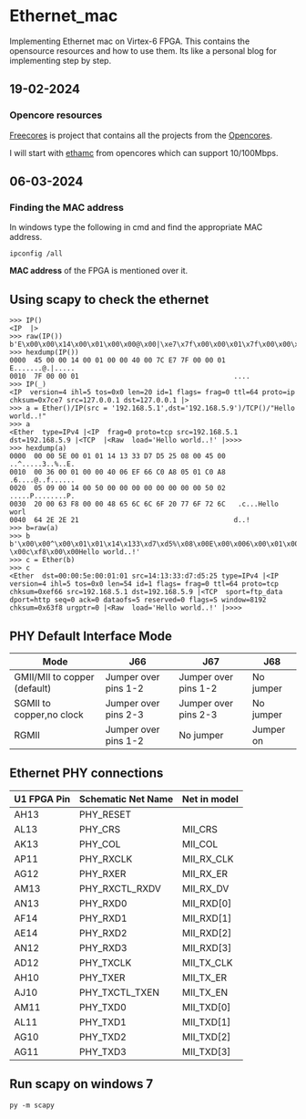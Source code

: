 # Ethernet_mac
Implementing Ethernet mac on Virtex-6 FPGA. This contains the opensource resources and how to use them. Its like a personal blog for implementing step by step.

## 19-02-2024
### Opencore resources
[Freecores](https://freecores.github.io/) is project that contains all the projects from the [Opencores](opencores.org).

I will start with [ethamc](https://github.com/freecores/ethmac) from opencores which can support 10/100Mbps.

## 06-03-2024
### Finding the MAC address
In windows type the following in cmd and find the appropriate MAC address.
```
ipconfig /all
```
**MAC address** of the FPGA is mentioned over it.

## Using scapy to check the ethernet
```
>>> IP()
<IP  |>
>>> raw(IP())
b'E\x00\x00\x14\x00\x01\x00\x00@\x00|\xe7\x7f\x00\x00\x01\x7f\x00\x00\x01'
>>> hexdump(IP())
0000  45 00 00 14 00 01 00 00 40 00 7C E7 7F 00 00 01  E.......@.|.....
0010  7F 00 00 01                                      ....
>>> IP(_)
<IP  version=4 ihl=5 tos=0x0 len=20 id=1 flags= frag=0 ttl=64 proto=ip chksum=0x7ce7 src=127.0.0.1 dst=127.0.0.1 |>
>>> a = Ether()/IP(src = '192.168.5.1',dst='192.168.5.9')/TCP()/"Hello world..!"
>>> a
<Ether  type=IPv4 |<IP  frag=0 proto=tcp src=192.168.5.1 dst=192.168.5.9 |<TCP  |<Raw  load='Hello world..!' |>>>>
>>> hexdump(a)
0000  00 00 5E 00 01 01 14 13 33 D7 D5 25 08 00 45 00  ..^.....3..%..E.
0010  00 36 00 01 00 00 40 06 EF 66 C0 A8 05 01 C0 A8  .6....@..f......
0020  05 09 00 14 00 50 00 00 00 00 00 00 00 00 50 02  .....P........P.
0030  20 00 63 F8 00 00 48 65 6C 6C 6F 20 77 6F 72 6C   .c...Hello worl
0040  64 2E 2E 21                                      d..!
>>> b=raw(a)
>>> b
b'\x00\x00^\x00\x01\x01\x14\x133\xd7\xd5%\x08\x00E\x00\x006\x00\x01\x00\x00@\x06\xeff\xc0\xa8\x05\x01\xc0\xa8\x05\t\x00\x14\x00P\x00\x00\x00\x00\x00\x00\x00\x00P\x02 \x00c\xf8\x00\x00Hello world..!'
>>> c = Ether(b)
>>> c
<Ether  dst=00:00:5e:00:01:01 src=14:13:33:d7:d5:25 type=IPv4 |<IP  version=4 ihl=5 tos=0x0 len=54 id=1 flags= frag=0 ttl=64 proto=tcp chksum=0xef66 src=192.168.5.1 dst=192.168.5.9 |<TCP  sport=ftp_data dport=http seq=0 ack=0 dataofs=5 reserved=0 flags=S window=8192 chksum=0x63f8 urgptr=0 |<Raw  load='Hello world..!' |>>>>
```

## PHY Default Interface Mode

| Mode | J66 | J67 | J68 |
| ------------- | ------------ | ----------- | ----------- | 
|GMII/MII to copper (default) | Jumper over pins 1-2 | Jumper over pins 1-2 | No jumper |
|SGMII to copper,no clock | Jumper over pins 2-3 | Jumper over pins 2-3 | No jumper |
| RGMII | Jumper over pins 1-2 | No jumper | Jumper on |

## Ethernet PHY connections
| U1 FPGA Pin | Schematic Net Name | Net in model |
| ----------- | ------------------ | ------------ |
|AH13| PHY_RESET|  |
|AL13| PHY_CRS| MII_CRS |
|AK13 |PHY_COL| MII_COL |
|AP11| PHY_RXCLK | MII_RX_CLK |
|AG12 |PHY_RXER| MII_RX_ER |
|AM13| PHY_RXCTL_RXDV| MII_RX_DV |
|AN13| PHY_RXD0| MII_RXD[0] |
|AF14| PHY_RXD1 | MII_RXD[1] |
|AE14| PHY_RXD2 | MII_RXD[2] |
|AN12| PHY_RXD3| MII_RXD[3] |
|AD12| PHY_TXCLK| MII_TX_CLK |
|AH10| PHY_TXER| MII_TX_ER |
|AJ10 |PHY_TXCTL_TXEN| MII_TX_EN |
|AM11| PHY_TXD0 | MII_TXD[0] |
|AL11| PHY_TXD1| MII_TXD[1] |
|AG10| PHY_TXD2| MII_TXD[2] |
|AG11| PHY_TXD3| MII_TXD[3] |

## Run scapy on windows 7
```
py -m scapy
```

###


